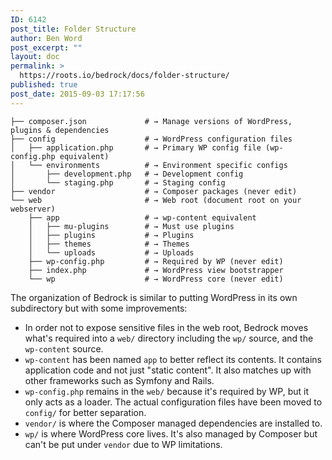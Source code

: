 ```yaml
---
ID: 6142
post_title: Folder Structure
author: Ben Word
post_excerpt: ""
layout: doc
permalink: >
  https://roots.io/bedrock/docs/folder-structure/
published: true
post_date: 2015-09-03 17:17:56
---
```

```shell
├── composer.json             # → Manage versions of WordPress, plugins & dependencies
├── config                    # → WordPress configuration files
│   ├── application.php       # → Primary WP config file (wp-config.php equivalent)
│   └── environments          # → Environment specific configs
│       ├── development.php   # → Development config
│       └── staging.php       # → Staging config
├── vendor                    # → Composer packages (never edit)
└── web                       # → Web root (document root on your webserver)
    ├── app                   # → wp-content equivalent
    │   ├── mu-plugins        # → Must use plugins
    │   ├── plugins           # → Plugins
    │   ├── themes            # → Themes
    │   └── uploads           # → Uploads
    ├── wp-config.php         # → Required by WP (never edit)
    ├── index.php             # → WordPress view bootstrapper
    └── wp                    # → WordPress core (never edit)
```

The organization of Bedrock is similar to putting WordPress in its own subdirectory but with some improvements:

* In order not to expose sensitive files in the web root, Bedrock moves what's required into a `web/` directory including the `wp/` source, and the `wp-content` source.
* `wp-content` has been named `app` to better reflect its contents. It contains application code and not just "static content". It also matches up with other frameworks such as Symfony and Rails.
* `wp-config.php` remains in the `web/` because it's required by WP, but it only acts as a loader. The actual configuration files have been moved to `config/` for better separation.
* `vendor/` is where the Composer managed dependencies are installed to.
* `wp/` is where WordPress core lives. It's also managed by Composer but can't be put under `vendor` due to WP limitations.